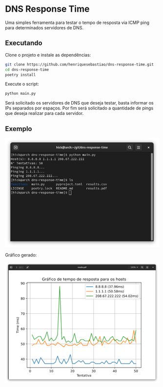 # DNS Response Time

Uma simples ferramenta para testar o tempo de resposta via ICMP ping para determinados servidores de DNS.

## Executando

Clone o projeto e instale as dependências:

```bash
git clone https://github.com/henriquesebastiao/dns-response-time.git
cd dns-response-time
poetry install
```

Execute o script:

```bash
python main.py
```

Será solicitado os servidores de DNS que deseja testar, basta informar os IPs separados por espaços. Por fim será solicitado a quantidade de pings que deseja realizar para cada servidor.

## Exemplo

<img src="screenshots/terminal.png" width="734">

Gráfico gerado:

<img src="screenshots/pdf.png" width="734">

